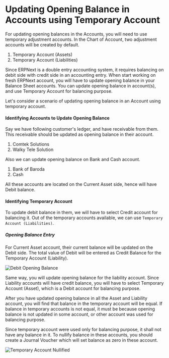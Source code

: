 # Updating Opening Balance in Accounts using Temporary Account

For updating opening balances in the Accounts, you will need to use temporary adjustment accounts. In the Chart of Account, two adjustment accounts will be created by default.

1. Temporary Account (Assets)
2. Temporary Account (Liabilities)

Since ERPNext is a double entry accounting system, it requires balancing on debit side with credit side in an accounting entry. When start working on fresh ERPNext account, you will have to update opening balance in your Balance Sheet accounts. You can update opening balance in account(s), and use Temporary Account for balancing purpose.

Let's consider a scenario of updating opening balance in an Account using temporary account.

#### Identifying Accounts to Update Opening Balance

Say we have following customer's ledger, and have receivable from them. This receivable should be updated as opening balance in their account.

1. Comtek Solutions
1. Walky Tele Solution

Also we can update opening balance on Bank and Cash account.

1. Bank of Baroda
1. Cash

All these accounts are located on the Current Asset side, hence will have Debit balance.

#### Identifying Temporary Account

To update debit balance in them, we will have to select Credit account for balancing it. Out of the temporary accounts available, we can use `Temporary Account (Liabilities)`.

##### Opening Balance Entry

For Current Asset account, their current balance will be updated on the Debit side. The total value of Debit will be entered as Credit Balance for the Temporary Account (Liability).

![Debit Opening Balance]({{docs_base_url}}/assets/img/articles/$SGrab_431.png)

Same way, you will update opening balance for the liability account. Since Liability accounts will have credit balance, you will have to select Temporary Account (Asset), which is a Debit account for balancing purpose.

After you have updated opening balance in all the Asset and Liability account, you will find that balance in the temporary account will be equal. If balance in temporary accounts is not equal, it must be because opening balance is not updated in some account, or other account was used for balancing purpose.

Since temporary account were used only for balancing purpose, it shall not have any balance in it. To nullify balance in these accounts, you should create a Journal Voucher which will set balance as zero in these account.

![Temporary Account Nullified]({{docs_base_url}}/assets/img/articles/$SGrab_432.png)

<!-- markdown -->